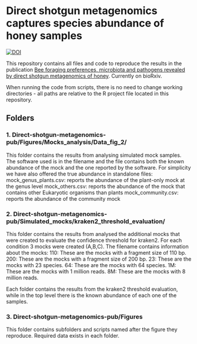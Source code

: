 # Direct shotgun metagenomics captures species abundance of honey samples
[![DOI](https://zenodo.org/badge/273162987.svg)](https://zenodo.org/badge/latestdoi/273162987)

This repository contains all files and code to reproduce the results in the publication [Bee foraging preferences, microbiota and pathogens revealed by direct shotgun metagenomics of honey](https://www.biorxiv.org/content/10.1101/2021.06.09.447678v1). Currently on bioRxiv.
<p>When running the code from scripts, there is no need to change working directories - all paths are relative to the R project file located in this repository.</p>

## Folders
### 1. Direct-shotgun-metagenomics-pub/Figures/Mocks_analysis/Data_fig_2/
This folder contains the results from analysing simulated mock samples. The software used is in the filename and the file contains both the known abundance of the mock and the one reported by the software. For simplicity we have also offered the true abundance in standalone files:
mock_genus_plants.csv: reports the abundance of the plant-only mock at the genus level
mock_others.csv: reports the abundance of the mock that contains other Eukaryotic organisms than plants
mock_community.csv: reports the abundance of the community mock

### 2. Direct-shotgun-metagenomics-pub/Simulated_mocks/kraken2_threshold_evaluation/
This folder contains the results from analysed the additional mocks that were created to evaluate the confidence threshold for kraken2. For each condition 3 mocks were created (A,B,C). The filename contains information about the mocks:
110: These are the mocks with a fragment size of 110 bp.
200: These are the mocks with a fragment size of 200 bp.
23: These are the mocks with 23 species.
64: These are the mocks with 64 species.
1M: These are the mocks with 1 million reads.
8M: These are the mocks with 8 million reads.

Each folder contains the results from the kraken2 threshold evaluation, while in the top level there is the known abundance of each one of the samples.

### 3. Direct-shotgun-metagenomics-pub/Figures
This folder contains subfolders and scripts named after the figure they reproduce. Required data exists in each folder.
